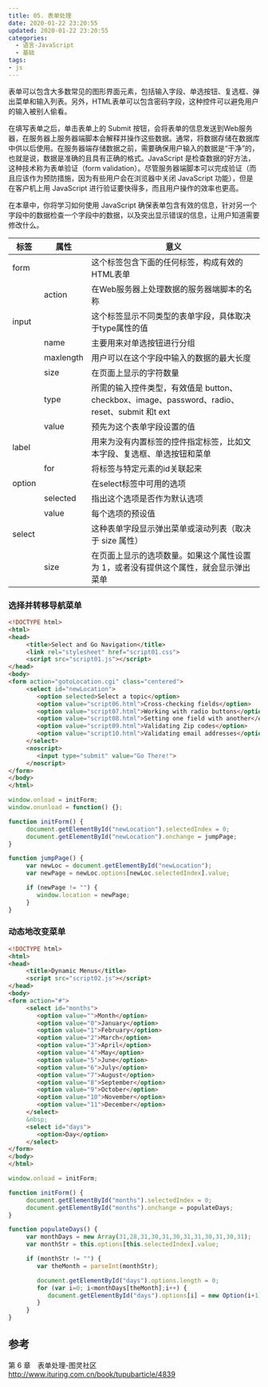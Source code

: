 ```yaml
---
title: 05. 表单处理
date: 2020-01-22 23:20:55
updated: 2020-01-22 23:20:55
categories:
  - 语言-JavaScript
  - 基础
tags:
- js
---
```


表单可以包含大多数常见的图形界面元素，包括输入字段、单选按钮、复选框、弹出菜单和输入列表。另外，HTML表单可以包含密码字段，这种控件可以避免用户的输入被别人偷看。

在填写表单之后，单击表单上的 Submit 按钮，会将表单的信息发送到Web服务器，在服务器上服务器端脚本会解释并操作这些数据。通常，将数据存储在数据库中供以后使用。在服务器端存储数据之前，需要确保用户输入的数据是“干净”的，也就是说，数据是准确的且具有正确的格式。JavaScript 是检查数据的好方法，这种技术称为表单验证（form validation）。尽管服务器端脚本可以完成验证（而且应该作为预防措施，因为有些用户会在浏览器中关闭 JavaScript 功能），但是在客户机上用 JavaScript 进行验证要快得多，而且用户操作的效率也更高。

在本章中，你将学习如何使用 JavaScript 确保表单包含有效的信息，针对另一个字段中的数据检查一个字段中的数据，以及突出显示错误的信息，让用户知道需要修改什么。

标签 | 属性 | 意义
------------ | ------------- | -------------
form | | 这个标签包含下面的任何标签，构成有效的HTML表单
&nbsp; | action | 在Web服务器上处理数据的服务器端脚本的名称
input | | 这个标签显示不同类型的表单字段，具体取决于type属性的值
&nbsp; | name| 主要用来对单选按钮进行分组
&nbsp; | maxlength| 用户可以在这个字段中输入的数据的最大长度
&nbsp; | size| 在页面上显示的字符数量
&nbsp; | type| 所需的输入控件类型，有效值是 button、checkbox、image、password、radio、reset、submit 和t ext
&nbsp;  | value| 预先为这个表单字段设置的值
label| | 用来为没有内置标签的控件指定标签，比如文本字段、复选框、单选按钮和菜单
&nbsp; | for| 将标签与特定元素的id关联起来
option| | 在select标签中可用的选项
&nbsp; | selected| 指出这个选项是否作为默认选项
&nbsp; | value| 每个选项的预设值
select| | 这种表单字段显示弹出菜单或滚动列表（取决于 size 属性）
&nbsp; | size| 在页面上显示的选项数量。如果这个属性设置为 1，或者没有提供这个属性，就会显示弹出菜单

### 选择并转移导航菜单

```html
<!DOCTYPE html>
<html>
<head>
     <title>Select and Go Navigation</title>
     <link rel="stylesheet" href="script01.css">
     <script src="script01.js"></script>
</head>
<body>
<form action="gotoLocation.cgi" class="centered">
     <select id="newLocation">
        <option selected>Select a topic</option>
        <option value="script06.html">Cross-checking fields</option>
        <option value="script07.html">Working with radio buttons</option>
        <option value="script08.html">Setting one field with another</option>
        <option value="script09.html">Validating Zip codes</option>
        <option value="script10.html">Validating email addresses</option>
     </select>
     <noscript>
        <input type="submit" value="Go There!">
     </noscript>
</form>
</body>
</html>
```

```javascript
window.onload = initForm;
window.onunload = function() {};

function initForm() {
     document.getElementById("newLocation").selectedIndex = 0;
     document.getElementById("newLocation").onchange = jumpPage;
}

function jumpPage() {
     var newLoc = document.getElementById("newLocation");
     var newPage = newLoc.options[newLoc.selectedIndex].value;

     if (newPage != "") {
        window.location = newPage;
     }
}
```

### 动态地改变菜单

```html
<!DOCTYPE html>
<html>
<head>
     <title>Dynamic Menus</title>
     <script src="script02.js"></script>
</head>
<body>
<form action="#">
     <select id="months">
        <option value="">Month</option>
        <option value="0">January</option>
        <option value="1">February</option>
        <option value="2">March</option>
        <option value="3">April</option>
        <option value="4">May</option>
        <option value="5">June</option>
        <option value="6">July</option>
        <option value="7">August</option>
        <option value="8">September</option>
        <option value="9">October</option>
        <option value="10">November</option>
        <option value="11">December</option>
     </select>
     &nbsp;
     <select id="days">
        <option>Day</option>
     </select>
</form>
</body>
</html>
```

```javascript
window.onload = initForm;

function initForm() {
     document.getElementById("months").selectedIndex = 0;
     document.getElementById("months").onchange = populateDays;
}

function populateDays() {
     var monthDays = new Array(31,28,31,30,31,30,31,31,30,31,30,31);
     var monthStr = this.options[this.selectedIndex].value;

     if (monthStr != "") {
        var theMonth = parseInt(monthStr);

        document.getElementById("days").options.length = 0;
        for (var i=0; i<monthDays[theMonth];i++) {
           document.getElementById("days").options[i] = new Option(i+1);
        }
     }
}
```

## 参考

第 6 章　表单处理-图灵社区
<http://www.ituring.com.cn/book/tupubarticle/4839>

